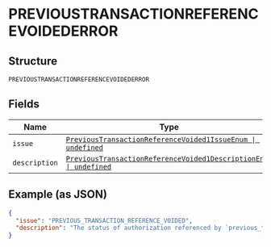 
# PREVIOUSTRANSACTIONREFERENCEVOIDEDERROR

## Structure

`PREVIOUSTRANSACTIONREFERENCEVOIDEDERROR`

## Fields

| Name | Type | Tags | Description |
|  --- | --- | --- | --- |
| `issue` | [`PreviousTransactionReferenceVoided1IssueEnum \| undefined`](../../doc/models/previous-transaction-reference-voided-1-issue-enum.md) | Optional | - |
| `description` | [`PreviousTransactionReferenceVoided1DescriptionEnum \| undefined`](../../doc/models/previous-transaction-reference-voided-1-description-enum.md) | Optional | - |

## Example (as JSON)

```json
{
  "issue": "PREVIOUS_TRANSACTION_REFERENCE_VOIDED",
  "description": "The status of authorization referenced by `previous_transaction_reference` is `VOIDED` and hence cannot be used for this order. Please use a `previous_transaction_reference` whose status is not `VOIDED`."
}
```

